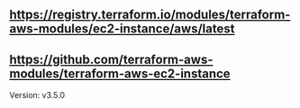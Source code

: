 ## https://registry.terraform.io/modules/terraform-aws-modules/ec2-instance/aws/latest
## https://github.com/terraform-aws-modules/terraform-aws-ec2-instance
Version: v3.5.0